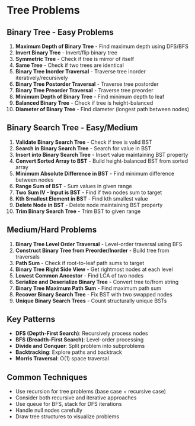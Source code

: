 # Tree Problems

## Binary Tree - Easy Problems
1. **Maximum Depth of Binary Tree** - Find maximum depth using DFS/BFS
2. **Invert Binary Tree** - Invert/flip binary tree
3. **Symmetric Tree** - Check if tree is mirror of itself
4. **Same Tree** - Check if two trees are identical
5. **Binary Tree Inorder Traversal** - Traverse tree inorder iteratively/recursively
6. **Binary Tree Postorder Traversal** - Traverse tree postorder
7. **Binary Tree Preorder Traversal** - Traverse tree preorder
8. **Minimum Depth of Binary Tree** - Find minimum depth to leaf
9. **Balanced Binary Tree** - Check if tree is height-balanced
10. **Diameter of Binary Tree** - Find diameter (longest path between nodes)

## Binary Search Tree - Easy/Medium
1. **Validate Binary Search Tree** - Check if tree is valid BST
2. **Search in Binary Search Tree** - Search for value in BST
3. **Insert into Binary Search Tree** - Insert value maintaining BST property
4. **Convert Sorted Array to BST** - Build height-balanced BST from sorted array
5. **Minimum Absolute Difference in BST** - Find minimum difference between nodes
6. **Range Sum of BST** - Sum values in given range
7. **Two Sum IV - Input is BST** - Find if two nodes sum to target
8. **Kth Smallest Element in BST** - Find kth smallest value
9. **Delete Node in BST** - Delete node maintaining BST property
10. **Trim Binary Search Tree** - Trim BST to given range

## Medium/Hard Problems
1. **Binary Tree Level Order Traversal** - Level-order traversal using BFS
2. **Construct Binary Tree from Preorder/Inorder** - Build tree from traversals
3. **Path Sum** - Check if root-to-leaf path sums to target
4. **Binary Tree Right Side View** - Get rightmost nodes at each level
5. **Lowest Common Ancestor** - Find LCA of two nodes
6. **Serialize and Deserialize Binary Tree** - Convert tree to/from string
7. **Binary Tree Maximum Path Sum** - Find maximum path sum
8. **Recover Binary Search Tree** - Fix BST with two swapped nodes
9. **Unique Binary Search Trees** - Count structurally unique BSTs

## Key Patterns
- **DFS (Depth-First Search)**: Recursively process nodes
- **BFS (Breadth-First Search)**: Level-order processing
- **Divide and Conquer**: Split problem into subproblems
- **Backtracking**: Explore paths and backtrack
- **Morris Traversal**: O(1) space traversal

## Common Techniques
- Use recursion for tree problems (base case + recursive case)
- Consider both recursive and iterative approaches
- Use queue for BFS, stack for DFS iterations
- Handle null nodes carefully
- Draw tree structures to visualize problems
